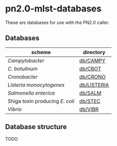 # pn2.0-mlst-databases

These are databases for use with the PN2.0 caller.

## Databases

| scheme   | directory |
| ------   | --------- |
| _Campylobacter_ | [db/CAMPY](/db/CAMPY/) |
| _C. botulinum_  | [db/CBOT](/db/CBOT/) |
| _Cronobacter_   | [db/CRONO](/db/CRONO/) |
| _Listeria monocytogenes_ | [db/LISTERIA](/db/LISTERIA/) |
| _Salmonella enterica_    | [db/SALM](/db/SALM/) |
| Shiga toxin producing _E. coli_ | [db/STEC](/db/STEC/) |
| _Vibrio_        | [db/VIBR](/db/VIBR/) |

## Database structure

TODO

